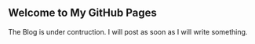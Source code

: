 ## Welcome to My GitHub Pages

The Blog is under contruction. I will post as soon as I will write something.
